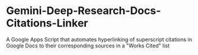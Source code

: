 # Gemini-Deep-Research-Docs-Citations-Linker
A Google Apps Script that automates hyperlinking of superscript citations in Google Docs to their corresponding sources in a "Works Cited" list
